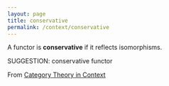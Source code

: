 ```yaml
---
layout: page
title: conservative
permalink: /context/conservative
---
```

A functor is **conservative** if it reflects isomorphisms.

SUGGESTION: conservative functor

From [Category Theory in Context](https://mathgloss.github.io/MathGloss/context.html)